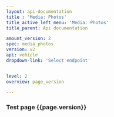 ```yaml
---
layout: api-documentation
title : 'Media: Photos'
title_active_left_menu: 'Media: Photos'
title_parent: Api documentation

amount_version: 2
spec: media_photos
version: v2
api: vehicle
dropdown-link: 'Select endpoint'


level: 2
overview: page_version

---
```



### Test page {{page.version}}



